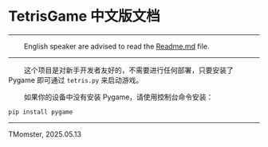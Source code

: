 # TetrisGame 中文版文档

---

        English speaker are advised to read the [Readme.md](./Readme.md) file.

---

        这个项目是对新手开发者友好的，不需要进行任何部署，只要安装了 Pygame 即可通过 `tetris.py` 来启动游戏。

        如果你的设备中没有安装 Pygame，请使用控制台命令安装：

```
pip install pygame
```

---

TMomster, 2025.05.13



